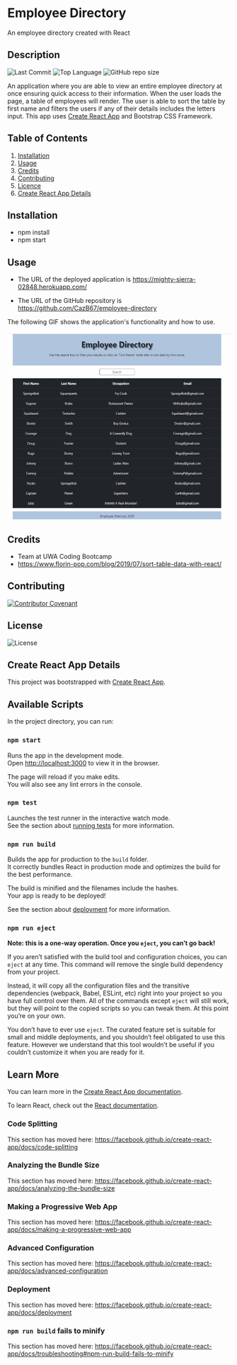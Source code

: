# Employee Directory
An employee directory created with React

## Description 
![Last Commit](https://img.shields.io/github/last-commit/cazb67/employee-directory) ![Top Language](https://img.shields.io/github/languages/top/cazb67/employee-directory) ![GitHub repo size](https://img.shields.io/github/repo-size/cazb67/employee-directory) 

An application where you are able to view an entire employee directory at once ensuring quick access to their information. When the user loads the page, a table of employees will render. The user is able to sort the table by first name and filters the users if any of their details includes the letters input. This app  uses [Create React App](https://github.com/facebook/create-react-app) and Bootstrap CSS Framework.

## Table of Contents
1. [Installation](#Installation)
2. [Usage](#Usage)
3. [Credits](#Credits)
4. [Contributing](#Contributing)
5. [Licence](#License)
6. [Create React App Details](#Create-React-App-Details)

## Installation
- npm install
- npm start

## Usage
* The URL of the deployed application is https://mighty-sierra-02848.herokuapp.com/

* The URL of the GitHub repository is https://github.com/CazB67/employee-directory

The following GIF shows the application's functionality and how to use. 

<img src="public/directory.gif" width="541" height="423" title="Employee Directory App">

## Credits
- Team at UWA Coding Bootcamp
- https://www.florin-pop.com/blog/2019/07/sort-table-data-with-react/

## Contributing
[![Contributor Covenant](https://img.shields.io/badge/Contributor%20Covenant-v2.0%20adopted-ff69b4.svg)](code_of_conduct.md)

## License
![License](https://img.shields.io/github/license/cazb67/employee-directory) 


## Create React App Details
This project was bootstrapped with [Create React App](https://github.com/facebook/create-react-app).

## Available Scripts

In the project directory, you can run:

### `npm start`

Runs the app in the development mode.<br />
Open [http://localhost:3000](http://localhost:3000) to view it in the browser.

The page will reload if you make edits.<br />
You will also see any lint errors in the console.

### `npm test`

Launches the test runner in the interactive watch mode.<br />
See the section about [running tests](https://facebook.github.io/create-react-app/docs/running-tests) for more information.

### `npm run build`

Builds the app for production to the `build` folder.<br />
It correctly bundles React in production mode and optimizes the build for the best performance.

The build is minified and the filenames include the hashes.<br />
Your app is ready to be deployed!

See the section about [deployment](https://facebook.github.io/create-react-app/docs/deployment) for more information.

### `npm run eject`

**Note: this is a one-way operation. Once you `eject`, you can’t go back!**

If you aren’t satisfied with the build tool and configuration choices, you can `eject` at any time. This command will remove the single build dependency from your project.

Instead, it will copy all the configuration files and the transitive dependencies (webpack, Babel, ESLint, etc) right into your project so you have full control over them. All of the commands except `eject` will still work, but they will point to the copied scripts so you can tweak them. At this point you’re on your own.

You don’t have to ever use `eject`. The curated feature set is suitable for small and middle deployments, and you shouldn’t feel obligated to use this feature. However we understand that this tool wouldn’t be useful if you couldn’t customize it when you are ready for it.

## Learn More

You can learn more in the [Create React App documentation](https://facebook.github.io/create-react-app/docs/getting-started).

To learn React, check out the [React documentation](https://reactjs.org/).

### Code Splitting

This section has moved here: https://facebook.github.io/create-react-app/docs/code-splitting

### Analyzing the Bundle Size

This section has moved here: https://facebook.github.io/create-react-app/docs/analyzing-the-bundle-size

### Making a Progressive Web App

This section has moved here: https://facebook.github.io/create-react-app/docs/making-a-progressive-web-app

### Advanced Configuration

This section has moved here: https://facebook.github.io/create-react-app/docs/advanced-configuration

### Deployment

This section has moved here: https://facebook.github.io/create-react-app/docs/deployment

### `npm run build` fails to minify

This section has moved here: https://facebook.github.io/create-react-app/docs/troubleshooting#npm-run-build-fails-to-minify
